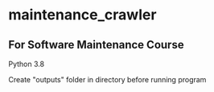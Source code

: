 # maintenance_crawler
## For Software Maintenance Course
Python 3.8

Create "outputs" folder in directory before running program
